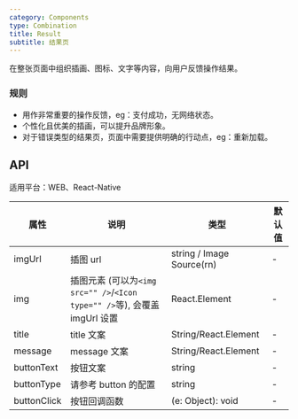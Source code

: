 ```yaml
---
category: Components
type: Combination
title: Result
subtitle: 结果页
---
```


在整张页面中组织插画、图标、文字等内容，向用户反馈操作结果。

### 规则
- 用作非常重要的操作反馈，eg：支付成功，无网络状态。
- 个性化且优美的插画，可以提升品牌形象。
- 对于错误类型的结果页，页面中需要提供明确的行动点，eg：重新加载。

## API

适用平台：WEB、React-Native

属性 | 说明 | 类型 | 默认值
----|-----|------|------
| imgUrl    | 插图 url    | string / Image Source(rn)  |  -  |
| img   | 插图元素 (可以为`<img src="" />`/`<Icon type="" />`等), 会覆盖 imgUrl 设置  | React.Element | -  |
| title    |    title 文案     | String/React.Element |  -  |
| message    |    message 文案     | String/React.Element |  -  |
| buttonText    |    按钮文案     | string |  -  |
| buttonType    |    请参考 button 的配置    | string |  -  |
| buttonClick    |    按钮回调函数     | (e: Object): void |  -  |
